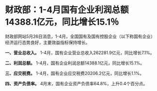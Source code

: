# 财政部：1-4月国有企业利润总额14388.1亿元，同比增长15.1％

财政部网站5月26日消息，1-4月，全国国有及国有控股企业（以下称国有企业）经济运行态势良好，主要效益指标保持增长。

**一、营业总收入。** 1-4月，国有企业营业总收入262281.9亿元，同比增长7.1%。

**二、利润总额。** 1-4月，国有企业利润总额14388.1亿元，同比增长15.1%。

**三、应交税费。** 1-4月，国有企业应交税费20206.2亿元，同比增长1.1%。

**四、资产负债率。** 4月末，国有企业资产负债率64.8%，上升0.4个百分点。

